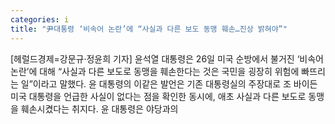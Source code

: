 ```yaml
---
categories: i
title: "尹대통령 ‘비속어 논란’에 “사실과 다른 보도 동맹 훼손…진상 밝혀야”"
---
```

[헤럴드경제=강문규&middot;정윤희 기자] 윤석열 대통령은 26일 미국 순방에서 불거진 &lsquo;비속어 논란&rsquo;에 대해 &ldquo;사실과 다른 보도로 동맹을 훼손한다는 것은 국민을 굉장히 위험에 빠뜨리는 일&rdquo;이라고 말했다. 윤 대통령의 이같은 발언은 기존 대통령실의 주장대로 조 바이든 미국 대통령을 언급한 사실이 없다는 점을 확인한 동시에, 애초 사실과 다른 보도로 동맹을 훼손시켰다는 취지다. 윤 대통령은 야당과의 